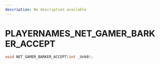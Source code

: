 ```yaml
---
description: No description available 
---
```


# PLAYERNAMES\_NET_GAMER_BARKER_ACCEPT

```cpp
void NET_GAMER_BARKER_ACCEPT(int _Unk0);
```